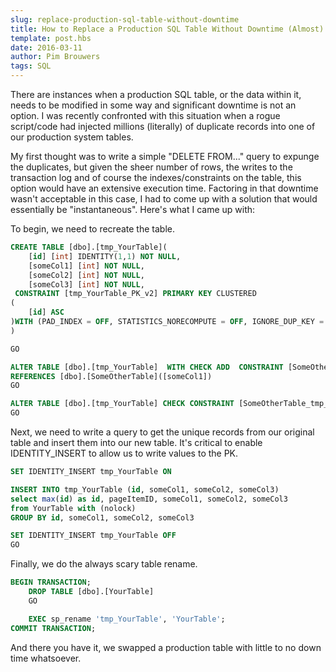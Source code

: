 ```yaml
---
slug: replace-production-sql-table-without-downtime
title: How to Replace a Production SQL Table Without Downtime (Almost)
template: post.hbs
date: 2016-03-11
author: Pim Brouwers
tags: SQL
---
```


There are instances when a production SQL table, or the data within it, needs to be modified in some way and significant downtime is not an option. I was recently confronted with this situation when a rogue script/code had injected millions (literally) of duplicate records into one of our production system tables.

My first thought was to write a simple "DELETE FROM..." query to expunge the duplicates, but given the sheer number of rows, the writes to the transaction log and of course the indexes/constraints on the table, this option would have an extensive execution time. Factoring in that downtime wasn't acceptable in this case, I had to come up with a solution that would essentially be "instantaneous". Here's what I came up with:

To begin, we need to recreate the table.
```sql
CREATE TABLE [dbo].[tmp_YourTable](
	[id] [int] IDENTITY(1,1) NOT NULL,
	[someCol1] [int] NOT NULL,
	[someCol2] [int] NOT NULL,
	[someCol3] [int] NOT NULL,	
 CONSTRAINT [tmp_YourTable_PK_v2] PRIMARY KEY CLUSTERED 
(
	[id] ASC
)WITH (PAD_INDEX = OFF, STATISTICS_NORECOMPUTE = OFF, IGNORE_DUP_KEY = OFF, ALLOW_ROW_LOCKS = ON, ALLOW_PAGE_LOCKS = ON)
)

GO

ALTER TABLE [dbo].[tmp_YourTable]  WITH CHECK ADD  CONSTRAINT [SomeOtherTable_tmp_YourTable_FK1_v2] FOREIGN KEY([someCol1])
REFERENCES [dbo].[SomeOtherTable]([someCol1])
GO

ALTER TABLE [dbo].[tmp_YourTable] CHECK CONSTRAINT [SomeOtherTable_tmp_YourTable_FK1_v2]
GO
```
Next, we need to write a query to get the unique records from our original table and insert them into our new table. It's critical to enable IDENTITY_INSERT to allow us to write values to the PK.
```sql
SET IDENTITY_INSERT tmp_YourTable ON

INSERT INTO tmp_YourTable (id, someCol1, someCol2, someCol3)
select max(id) as id, pageItemID, someCol1, someCol2, someCol3
from YourTable with (nolock)
GROUP BY id, someCol1, someCol2, someCol3

SET IDENTITY_INSERT tmp_YourTable OFF
GO
```
Finally, we do the always scary table rename.
```sql
BEGIN TRANSACTION;  
	DROP TABLE [dbo].[YourTable]
	GO

	EXEC sp_rename 'tmp_YourTable', 'YourTable';
COMMIT TRANSACTION;
```
And there you have it, we swapped a production table with little to no down time whatsoever.

